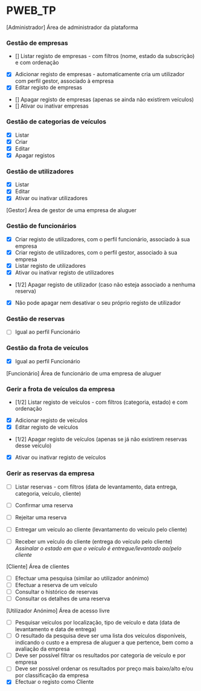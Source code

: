 # PWEB_TP

[Administrador] Área de administrador da plataforma
### Gestão de empresas
- [] Listar registo de empresas - com filtros (nome, estado da subscrição) e com ordenação
- [x] Adicionar registo de empresas - automaticamente cria um utilizador com perfil gestor, associado à empresa
- [x] Editar registo de empresas
- [] Apagar registo de empresas (apenas se ainda não existirem veículos)
- [] Ativar ou inativar empresas

### Gestão de categorias de veículos
- [x] Listar
- [x] Criar
- [x] Editar
- [x] Apagar registos

### Gestão de utilizadores
- [x] Listar
- [x] Editar
- [x] Ativar ou inativar utilizadores

[Gestor] Área de gestor de uma empresa de aluguer
### Gestão de funcionários
- [x] Criar registo de utilizadores, com o perfil funcionário, associado à sua empresa
- [x] Criar registo de utilizadores, com o perfil gestor, associado à sua empresa
- [x] Listar registo de utilizadores
- [x] Ativar ou inativar registo de utilizadores
- [1/2] Apagar registo de utilizador (caso não esteja associado a nenhuma reserva)
- [x] Não pode apagar nem desativar o seu próprio registo de utilizador

### Gestão de reservas
- [ ] Igual ao perfil Funcionário

### Gestão da frota de veículos 
- [x] Igual ao perfil Funcionário

[Funcionário] Área de funcionário de uma empresa de aluguer
### Gerir a frota de veículos da empresa

- [1/2] Listar registo de veículos - com filtros (categoria, estado) e com ordenação
- [x] Adicionar registo de veículos
- [x] Editar registo de veículos
- [1/2] Apagar registo de veículos (apenas se já não existirem reservas desse veículo)
- [x] Ativar ou inativar registo de veículos

### Gerir as reservas da empresa

- [ ] Listar reservas - com filtros (data de levantamento, data entrega, categoria, veículo, cliente)
- [ ] Confirmar uma reserva
- [ ] Rejeitar uma reserva
- [ ] Entregar um veículo ao cliente (levantamento do veículo pelo cliente) 
- [ ] Receber um veículo do cliente (entrega do veículo pelo cliente)
_Assinalar o estado em que o veículo é entregue/levantado ao/pelo cliente_


[Cliente] Área de clientes
- [ ] Efectuar uma pesquisa (similar ao utilizador anónimo)
- [ ] Efectuar a reserva de um veículo
- [ ] Consultar o histórico de reservas
- [ ] Consultar os detalhes de uma reserva

[Utilizador Anónimo] Área de acesso livre
- [ ] Pesquisar veículos por localização, tipo de veículo e data (data de levantamento e data de entrega)
- [ ] O resultado da pesquisa deve ser uma lista dos veículos disponíveis, indicando o custo e a empresa de aluguer a que pertence, bem como a avaliação da empresa
- [ ] Deve ser possível filtrar os resultados por categoria de veículo e por empresa
- [ ] Deve ser possível ordenar os resultados por preço mais baixo/alto e/ou por classificação da empresa
- [x] Efectuar o registo como Cliente

